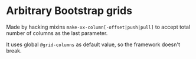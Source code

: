 # Arbitrary Bootstrap grids

Made by hacking mixins ```make-xx-column[-offset|push|pull]``` to accept total number of columns as the last parameter.

It uses global ```@grid-columns``` as default value, so the framework doesn't break.
